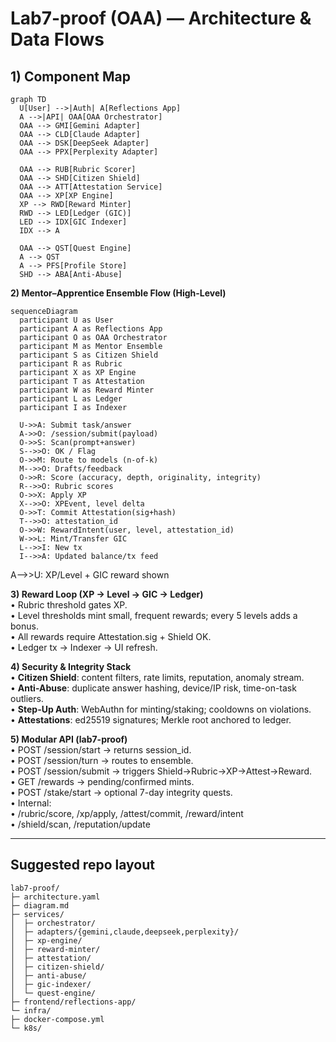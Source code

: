# Lab7-proof (OAA) — Architecture & Data Flows

## 1) Component Map

```mermaid
graph TD
  U[User] -->|Auth| A[Reflections App]
  A -->|API| OAA[OAA Orchestrator]
  OAA --> GMI[Gemini Adapter]
  OAA --> CLD[Claude Adapter]
  OAA --> DSK[DeepSeek Adapter]
  OAA --> PPX[Perplexity Adapter]

  OAA --> RUB[Rubric Scorer]
  OAA --> SHD[Citizen Shield]
  OAA --> ATT[Attestation Service]
  OAA --> XP[XP Engine]
  XP --> RWD[Reward Minter]
  RWD --> LED[Ledger (GIC)]
  LED --> IDX[GIC Indexer]
  IDX --> A

  OAA --> QST[Quest Engine]
  A --> QST
  A --> PFS[Profile Store]
  SHD --> ABA[Anti-Abuse]

```

**2) Mentor–Apprentice Ensemble Flow (High-Level)**  

```
sequenceDiagram
  participant U as User
  participant A as Reflections App
  participant O as OAA Orchestrator
  participant M as Mentor Ensemble
  participant S as Citizen Shield
  participant R as Rubric
  participant X as XP Engine
  participant T as Attestation
  participant W as Reward Minter
  participant L as Ledger
  participant I as Indexer

  U->>A: Submit task/answer
  A->>O: /session/submit(payload)
  O->>S: Scan(prompt+answer)
  S-->>O: OK / Flag
  O->>M: Route to models (n-of-k)
  M-->>O: Drafts/feedback
  O->>R: Score (accuracy, depth, originality, integrity)
  R-->>O: Rubric scores
  O->>X: Apply XP
  X-->>O: XPEvent, level delta
  O->>T: Commit Attestation(sig+hash)
  T-->>O: attestation_id
  O->>W: RewardIntent(user, level, attestation_id)
  W->>L: Mint/Transfer GIC
  L-->>I: New tx
  I-->>A: Updated balance/tx feed

```
  A-->>U: XP/Level + GIC reward shown  
  
**3) Reward Loop (XP → Level → GIC → Ledger)**  
	•	Rubric threshold gates XP.  
	•	Level thresholds mint small, frequent rewards; every 5 levels adds a bonus.  
	•	All rewards require Attestation.sig + Shield OK.  
	•	Ledger tx → Indexer → UI refresh.  
  
**4) Security & Integrity Stack**  
	•	**Citizen Shield**: content filters, rate limits, reputation, anomaly stream.  
	•	**Anti-Abuse**: duplicate answer hashing, device/IP risk, time-on-task outliers.  
	•	**Step-Up Auth**: WebAuthn for minting/staking; cooldowns on violations.  
	•	**Attestations**: ed25519 signatures; Merkle root anchored to ledger.  
  
**5) Modular API (lab7-proof)**  
	•	POST /session/start → returns session_id.  
	•	POST /session/turn → routes to ensemble.  
	•	POST /session/submit → triggers Shield→Rubric→XP→Attest→Reward.  
	•	GET /rewards → pending/confirmed mints.  
	•	POST /stake/start → optional 7-day integrity quests.  
	•	Internal:  
	•	/rubric/score, /xp/apply, /attest/commit, /reward/intent  
	•	/shield/scan, /reputation/update  

---

## Suggested repo layout

```
lab7-proof/  
├─ architecture.yaml  
├─ diagram.md  
├─ services/  
│  ├─ orchestrator/  
│  ├─ adapters/{gemini,claude,deepseek,perplexity}/  
│  ├─ xp-engine/  
│  ├─ reward-minter/  
│  ├─ attestation/  
│  ├─ citizen-shield/  
│  ├─ anti-abuse/  
│  ├─ gic-indexer/  
│  └─ quest-engine/  
├─ frontend/reflections-app/  
└─ infra/  
├─ docker-compose.yml  
└─ k8s/  

```

